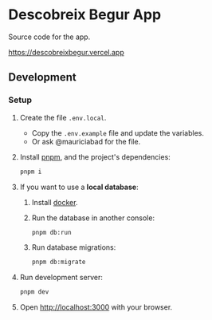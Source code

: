 # Descobreix Begur App

Source code for the app.

<https://descobreixbegur.vercel.app>

## Development

### Setup

1. Create the file `.env.local`.
   - Copy the `.env.example` file and update the variables.
   - Or ask @mauriciabad for the file.
1. Install [pnpm](https://pnpm.io/), and the project's dependencies:

   ```bash
   pnpm i
   ```

1. If you want to use a **local database**:
   1. Install [docker](https://www.docker.com/products/docker-desktop/).
   1. Run the database in another console:

      ```bash
      pnpm db:run
      ```

   1. Run database migrations:

      ```bash
      pnpm db:migrate
      ```

1. Run development server:

   ```bash
   pnpm dev
   ```

1. Open <http://localhost:3000> with your browser.
